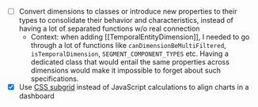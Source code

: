 - [ ] Convert dimensions to classes or introduce new properties to their types to consolidate their behavior and characteristics, instead of having a lot of separated functions w/o real connection
	- Context: when adding [[TemporalEntityDimension]], I needed to go through a lot of functions like `canDimensionBeMultiFiltered`, `isTemporalDimension`, `SEGMENT_COMPONENT_TYPES` etc. Having a dedicated class that would entail the same properties across dimensions would make it impossible to forget about such specifications.
- [x] Use [CSS subgrid](https://jsbin.com/sixicaz/2/edit?html,css,output) instead of JavaScript calculations to align charts in a dashboard